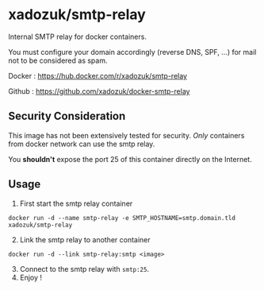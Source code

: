 # xadozuk/smtp-relay

Internal SMTP relay for docker containers.

You must configure your domain accordingly (reverse DNS, SPF, ...) for mail not to be considered as spam.

Docker : https://hub.docker.com/r/xadozuk/smtp-relay

Github : https://github.com/xadozuk/docker-smtp-relay

## Security Consideration

This image has not been extensively tested for security. *Only* containers from docker network can use the smtp relay.

You **shouldn't** expose the port 25 of this container directly on the Internet.

## Usage

1. First start the smtp relay container

  ```
  docker run -d --name smtp-relay -e SMTP_HOSTNAME=smtp.domain.tld xadozuk/smtp-relay
  ```
  
2. Link the smtp relay to another container

  ```
  docker run -d --link smtp-relay:smtp <image>
  ```
  
3. Connect to the smtp relay with `smtp:25`.
4. Enjoy !

